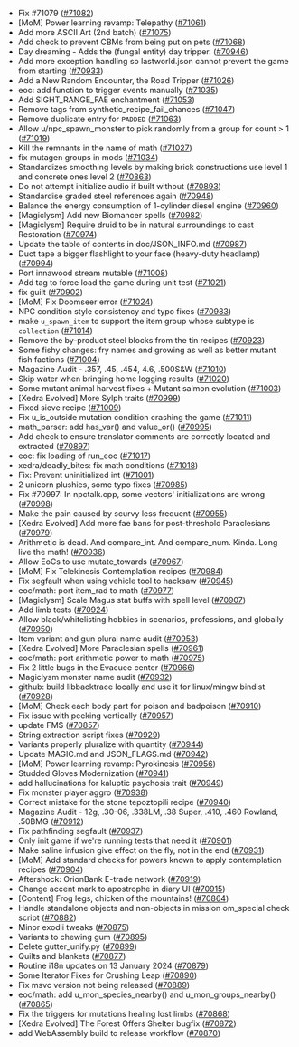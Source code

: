 * Fix #71079 ([#71082](https://github.com/CleverRaven/Cataclysm-DDA/pull/71082))
* [MoM] Power learning revamp: Telepathy ([#71061](https://github.com/CleverRaven/Cataclysm-DDA/pull/71061))
* Add more ASCII Art (2nd batch) ([#71075](https://github.com/CleverRaven/Cataclysm-DDA/pull/71075))
* Add check to prevent CBMs from being put on pets ([#71068](https://github.com/CleverRaven/Cataclysm-DDA/pull/71068))
* Day dreaming - Adds the (fungal entity) day tripper. ([#70946](https://github.com/CleverRaven/Cataclysm-DDA/pull/70946))
* Add more exception handling so lastworld.json cannot prevent the game from starting ([#70933](https://github.com/CleverRaven/Cataclysm-DDA/pull/70933))
* Add a New Random Encounter, the Road Tripper ([#71026](https://github.com/CleverRaven/Cataclysm-DDA/pull/71026))
* eoc: add function to trigger events manually ([#71035](https://github.com/CleverRaven/Cataclysm-DDA/pull/71035))
* Add SIGHT_RANGE_FAE enchantment ([#71053](https://github.com/CleverRaven/Cataclysm-DDA/pull/71053))
* Remove tags from synthetic_recipe_fail_chances ([#71047](https://github.com/CleverRaven/Cataclysm-DDA/pull/71047))
* Remove duplicate entry for `PADDED` ([#71063](https://github.com/CleverRaven/Cataclysm-DDA/pull/71063))
* Allow u/npc_spawn_monster to pick randomly from a group for count > 1 ([#71019](https://github.com/CleverRaven/Cataclysm-DDA/pull/71019))
* Kill the remnants in the name of math ([#71027](https://github.com/CleverRaven/Cataclysm-DDA/pull/71027))
* fix mutagen groups in mods ([#71034](https://github.com/CleverRaven/Cataclysm-DDA/pull/71034))
* Standardizes smoothing levels by making brick constructions use level 1 and concrete ones level 2 ([#70863](https://github.com/CleverRaven/Cataclysm-DDA/pull/70863))
* Do not attempt initialize audio if built without ([#70893](https://github.com/CleverRaven/Cataclysm-DDA/pull/70893))
* Standardise graded steel references again ([#70948](https://github.com/CleverRaven/Cataclysm-DDA/pull/70948))
* Balance the energy consumption of 1-cylinder diesel engine ([#70960](https://github.com/CleverRaven/Cataclysm-DDA/pull/70960))
* [Magiclysm] Add new Biomancer spells  ([#70982](https://github.com/CleverRaven/Cataclysm-DDA/pull/70982))
* [Magiclysm] Require druid to be in natural surroundings to cast Restoration ([#70974](https://github.com/CleverRaven/Cataclysm-DDA/pull/70974))
* Update the table of contents in doc/JSON_INFO.md ([#70987](https://github.com/CleverRaven/Cataclysm-DDA/pull/70987))
* Duct tape a bigger flashlight to your face (heavy-duty headlamp) ([#70994](https://github.com/CleverRaven/Cataclysm-DDA/pull/70994))
* Port innawood stream mutable ([#71008](https://github.com/CleverRaven/Cataclysm-DDA/pull/71008))
* Add tag to force load the game during unit test ([#71021](https://github.com/CleverRaven/Cataclysm-DDA/pull/71021))
* fix guilt ([#70902](https://github.com/CleverRaven/Cataclysm-DDA/pull/70902))
* [MoM] Fix Doomseer error ([#71024](https://github.com/CleverRaven/Cataclysm-DDA/pull/71024))
* NPC condition style consistency and typo fixes ([#70983](https://github.com/CleverRaven/Cataclysm-DDA/pull/70983))
* make `u_spawn_item` to support the item group whose subtype is `collection` ([#71014](https://github.com/CleverRaven/Cataclysm-DDA/pull/71014))
* Remove the by-product steel blocks from the tin recipes ([#70923](https://github.com/CleverRaven/Cataclysm-DDA/pull/70923))
* Some fishy changes: fry names and growing as well as better mutant fish factions ([#71004](https://github.com/CleverRaven/Cataclysm-DDA/pull/71004))
* Magazine Audit - .357, .45, .454, 4.6, .500S&W ([#71010](https://github.com/CleverRaven/Cataclysm-DDA/pull/71010))
* Skip water when bringing home logging results ([#71020](https://github.com/CleverRaven/Cataclysm-DDA/pull/71020))
* Some mutant animal harvest fixes + Mutant salmon evolution ([#71003](https://github.com/CleverRaven/Cataclysm-DDA/pull/71003))
* [Xedra Evolved] More Sylph traits ([#70999](https://github.com/CleverRaven/Cataclysm-DDA/pull/70999))
* Fixed sieve recipe ([#71009](https://github.com/CleverRaven/Cataclysm-DDA/pull/71009))
* Fix u_is_outside mutation condition crashing the game ([#71011](https://github.com/CleverRaven/Cataclysm-DDA/pull/71011))
* math_parser: add has_var() and value_or() ([#70995](https://github.com/CleverRaven/Cataclysm-DDA/pull/70995))
* Add check to ensure translator comments are correctly located and extracted ([#70897](https://github.com/CleverRaven/Cataclysm-DDA/pull/70897))
* eoc: fix loading of run_eoc ([#71017](https://github.com/CleverRaven/Cataclysm-DDA/pull/71017))
* xedra/deadly_bites: fix math conditions ([#71018](https://github.com/CleverRaven/Cataclysm-DDA/pull/71018))
* Fix: Prevent uninitialized int ([#71001](https://github.com/CleverRaven/Cataclysm-DDA/pull/71001))
* 2 unicorn plushies, some typo fixes ([#70985](https://github.com/CleverRaven/Cataclysm-DDA/pull/70985))
* Fix #70997: In npctalk.cpp, some vectors' initializations are wrong ([#70998](https://github.com/CleverRaven/Cataclysm-DDA/pull/70998))
* Make the pain caused by scurvy less frequent ([#70955](https://github.com/CleverRaven/Cataclysm-DDA/pull/70955))
* [Xedra Evolved] Add more fae bans for post-threshold Paraclesians ([#70979](https://github.com/CleverRaven/Cataclysm-DDA/pull/70979))
* Arithmetic is dead. And compare_int. And compare_num. Kinda. Long live the math! ([#70936](https://github.com/CleverRaven/Cataclysm-DDA/pull/70936))
* Allow EoCs to use mutate_towards ([#70967](https://github.com/CleverRaven/Cataclysm-DDA/pull/70967))
* [MoM] Fix Telekinesis Contemplation recipes ([#70984](https://github.com/CleverRaven/Cataclysm-DDA/pull/70984))
* Fix segfault when using vehicle tool to hacksaw ([#70945](https://github.com/CleverRaven/Cataclysm-DDA/pull/70945))
* eoc/math: port item_rad to math ([#70977](https://github.com/CleverRaven/Cataclysm-DDA/pull/70977))
* [Magiclysm] Scale Magus stat buffs with spell level ([#70907](https://github.com/CleverRaven/Cataclysm-DDA/pull/70907))
* Add limb tests ([#70924](https://github.com/CleverRaven/Cataclysm-DDA/pull/70924))
* Allow black/whitelisting hobbies in scenarios, professions, and globally ([#70950](https://github.com/CleverRaven/Cataclysm-DDA/pull/70950))
* Item variant and gun plural name audit ([#70953](https://github.com/CleverRaven/Cataclysm-DDA/pull/70953))
* [Xedra Evolved] More Paraclesian spells ([#70961](https://github.com/CleverRaven/Cataclysm-DDA/pull/70961))
* eoc/math: port arithmetic power to math ([#70975](https://github.com/CleverRaven/Cataclysm-DDA/pull/70975))
* Fix 2 little bugs in the Evacuee center ([#70966](https://github.com/CleverRaven/Cataclysm-DDA/pull/70966))
* Magiclysm monster name audit ([#70932](https://github.com/CleverRaven/Cataclysm-DDA/pull/70932))
* github: build libbacktrace locally and use it for linux/mingw bindist ([#70928](https://github.com/CleverRaven/Cataclysm-DDA/pull/70928))
* [MoM] Check each body part for poison and badpoison ([#70910](https://github.com/CleverRaven/Cataclysm-DDA/pull/70910))
* Fix issue with peeking vertically  ([#70957](https://github.com/CleverRaven/Cataclysm-DDA/pull/70957))
* update FMS ([#70857](https://github.com/CleverRaven/Cataclysm-DDA/pull/70857))
* String extraction script fixes ([#70929](https://github.com/CleverRaven/Cataclysm-DDA/pull/70929))
* Variants properly pluralize with quantity ([#70944](https://github.com/CleverRaven/Cataclysm-DDA/pull/70944))
* Update MAGIC.md and JSON_FLAGS.md ([#70942](https://github.com/CleverRaven/Cataclysm-DDA/pull/70942))
* [MoM] Power learning revamp: Pyrokinesis ([#70956](https://github.com/CleverRaven/Cataclysm-DDA/pull/70956))
* Studded Gloves Modernization ([#70941](https://github.com/CleverRaven/Cataclysm-DDA/pull/70941))
* add hallucinations for kaluptic psychosis trait ([#70949](https://github.com/CleverRaven/Cataclysm-DDA/pull/70949))
* Fix monster player aggro ([#70938](https://github.com/CleverRaven/Cataclysm-DDA/pull/70938))
* Correct mistake for the stone tepoztopili recipe ([#70940](https://github.com/CleverRaven/Cataclysm-DDA/pull/70940))
* Magazine Audit - 12g, .30-06, .338LM, .38 Super, .410, .460 Rowland, .50BMG ([#70912](https://github.com/CleverRaven/Cataclysm-DDA/pull/70912))
* Fix pathfinding segfault ([#70937](https://github.com/CleverRaven/Cataclysm-DDA/pull/70937))
* Only init game if we're running tests that need it ([#70901](https://github.com/CleverRaven/Cataclysm-DDA/pull/70901))
* Make saline infusion give effect on the fly, not in the end ([#70931](https://github.com/CleverRaven/Cataclysm-DDA/pull/70931))
* [MoM] Add standard checks for powers known to apply contemplation recipes ([#70904](https://github.com/CleverRaven/Cataclysm-DDA/pull/70904))
* Aftershock: OrionBank E-trade network ([#70919](https://github.com/CleverRaven/Cataclysm-DDA/pull/70919))
* Change accent mark to apostrophe in diary UI ([#70915](https://github.com/CleverRaven/Cataclysm-DDA/pull/70915))
* [Content] Frog legs, chicken of the mountains! ([#70864](https://github.com/CleverRaven/Cataclysm-DDA/pull/70864))
* Handle standalone objects and non-objects in mission om_special check script ([#70882](https://github.com/CleverRaven/Cataclysm-DDA/pull/70882))
* Minor exodii tweaks ([#70875](https://github.com/CleverRaven/Cataclysm-DDA/pull/70875))
* Variants to chewing gum ([#70895](https://github.com/CleverRaven/Cataclysm-DDA/pull/70895))
* Delete gutter_unify.py ([#70899](https://github.com/CleverRaven/Cataclysm-DDA/pull/70899))
* Quilts and blankets ([#70877](https://github.com/CleverRaven/Cataclysm-DDA/pull/70877))
* Routine i18n updates on 13 January 2024 ([#70879](https://github.com/CleverRaven/Cataclysm-DDA/pull/70879))
* Some Iterator Fixes for Crushing Leap ([#70890](https://github.com/CleverRaven/Cataclysm-DDA/pull/70890))
* Fix msvc version not being released ([#70889](https://github.com/CleverRaven/Cataclysm-DDA/pull/70889))
* eoc/math: add u_mon_species_nearby() and u_mon_groups_nearby() ([#70865](https://github.com/CleverRaven/Cataclysm-DDA/pull/70865))
* Fix the triggers for mutations healing lost limbs ([#70868](https://github.com/CleverRaven/Cataclysm-DDA/pull/70868))
* [Xedra Evolved] The Forest Offers Shelter bugfix ([#70872](https://github.com/CleverRaven/Cataclysm-DDA/pull/70872))
* add WebAssembly build to release workflow ([#70870](https://github.com/CleverRaven/Cataclysm-DDA/pull/70870))
